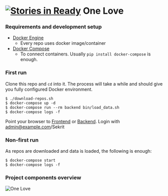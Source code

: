 [![Stories in Ready](https://badge.waffle.io/one-love/one-love.png?label=ready&title=Ready)](https://waffle.io/one-love/one-love)
One Love
========

### Requirements and development setup
- [Docker Engine](https://docs.docker.com/engine/installation/)
  - Every repo uses docker image/container
- [Docker Compose](https://docs.docker.com/compose/)
  - To connect containers. Usually `pip install docker-compose` is enough.

### First run
Clone this repo and `cd` into it. The process will take a while and should give
you fully configured Docker environment.

    $ ./download-repos.sh
    $ docker-compose up -d
    $ docker-compose run --rm backend bin/load_data.sh
    $ docker-compose logs -f

Point your browser to [Frontend](http://localhost:8080/) or [Backend](http://localhost:5000/).
Login with admin@example.com/Sekrit


### Non-first run
As repos are downloaded and data is loaded, the following is enough:

    $ docker-compose start
    $ docker-compose logs -f


### Project components overview
![One Love](https://github.com/one-love/one-love/blob/master/onelove.png)

